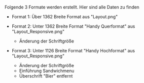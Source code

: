 Folgende 3 Formate werden erstellt. Hier sind alle Daten zu finden

 - Format 1: Über 1362 Breite
  Format aus "Layout.png"

 - Format 2: Unter 1362 Breite
  Format "Handy Querformat" aus "Layout_Responsive.png"
   - Änderung der Schriftgröße

 - Format 3: Unter 1126 Breite
  Format "Handy Hochformat" aus "Layout_Responsive.png"
   - Änderung der Schriftgröße
   - Einführung Sandwichmenu
   - Überschrift "Bier" entfernt
